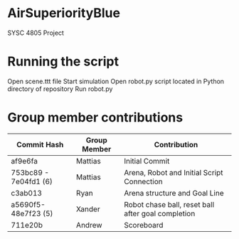 # AirSuperiorityBlue
SYSC 4805 Project

# Running the script
Open scene.ttt file 
Start simulation
Open robot.py script located in Python directory of repository
Run robot.py

# Group member contributions
| Commit Hash           | Group Member | Contribution                                       |
|-----------------------|--------------|----------------------------------------------------|
| af9e6fa               | Mattias      | Initial Commit                                     |
| 753bc89 - 7e04fd1 (6) | Mattias      | Arena, Robot and Initial Script Connection         |
| c3ab013   | Ryan       | Arena structure and Goal Line |
| a5690f5-48e7f23 (5)   | Xander       | Robot chase ball, reset ball after goal completion |
| 711e20b   | Andrew       | Scoreboard |
